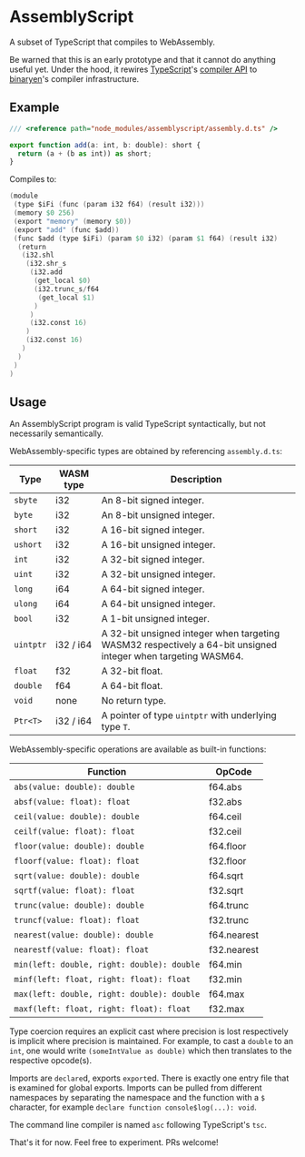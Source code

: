 AssemblyScript
==============
A subset of TypeScript that compiles to WebAssembly.

Be warned that this is an early prototype and that it cannot do anything useful yet. Under the hood, it rewires [TypeScript](https://github.com/Microsoft/TypeScript)'s [compiler API](https://github.com/Microsoft/TypeScript-wiki/blob/master/Using-the-Compiler-API.md) to [binaryen](https://github.com/WebAssembly/binaryen)'s compiler infrastructure.

Example
-------

```ts
/// <reference path="node_modules/assemblyscript/assembly.d.ts" />

export function add(a: int, b: double): short {
  return (a + (b as int)) as short;
}
```

Compiles to:

```s
(module
 (type $iFi (func (param i32 f64) (result i32)))
 (memory $0 256)
 (export "memory" (memory $0))
 (export "add" (func $add))
 (func $add (type $iFi) (param $0 i32) (param $1 f64) (result i32)
  (return
   (i32.shl
    (i32.shr_s
     (i32.add
      (get_local $0)
      (i32.trunc_s/f64
       (get_local $1)
      )
     )
     (i32.const 16)
    )
    (i32.const 16)
   )
  )
 )
)
```

Usage
-----
An AssemblyScript program is valid TypeScript syntactically, but not necessarily semantically.

WebAssembly-specific types are obtained by referencing `assembly.d.ts`:

Type      | WASM type | Description
----------|-----------|-------------
`sbyte`   | i32       | An 8-bit signed integer.
`byte`    | i32       | An 8-bit unsigned integer.
`short`   | i32       | A 16-bit signed integer.
`ushort`  | i32       | A 16-bit unsigned integer.
`int`     | i32       | A 32-bit signed integer.
`uint`    | i32       | A 32-bit unsigned integer.
`long`    | i64       | A 64-bit signed integer.
`ulong`   | i64       | A 64-bit unsigned integer.
`bool`    | i32       | A 1-bit unsigned integer.
`uintptr` | i32 / i64 | A 32-bit unsigned integer when targeting WASM32 respectively a 64-bit unsigned integer when targeting WASM64.
`float`   | f32       | A 32-bit float.
`double`  | f64       | A 64-bit float.
`void`    | none      | No return type.
`Ptr<T>`  | i32 / i64 | A pointer of type `uintptr` with underlying type `T`.

WebAssembly-specific operations are available as built-in functions:

Function                                   | OpCode
-------------------------------------------|----------
`abs(value: double): double`               | f64.abs
`absf(value: float): float`                | f32.abs
`ceil(value: double): double`              | f64.ceil
`ceilf(value: float): float`               | f32.ceil
`floor(value: double): double`             | f64.floor
`floorf(value: float): float`              | f32.floor
`sqrt(value: double): double`              | f64.sqrt
`sqrtf(value: float): float`               | f32.sqrt
`trunc(value: double): double`             | f64.trunc
`truncf(value: float): float`              | f32.trunc
`nearest(value: double): double`           | f64.nearest
`nearestf(value: float): float`            | f32.nearest
`min(left: double, right: double): double` | f64.min
`minf(left: float, right: float): float`   | f32.min
`max(left: double, right: double): double` | f64.max
`maxf(left: float, right: float): float`   | f32.max

Type coercion requires an explicit cast where precision is lost respectively is implicit where precision is maintained. For example, to cast a `double` to an `int`, one would write `(someIntValue as double)` which then translates to the respective opcode(s).

Imports are `declare`d, exports `export`ed. There is exactly one entry file that is examined for global exports. Imports can be pulled from different namespaces by separating the namespace and the function with a `$` character, for example `declare function console$log(...): void`.

The command line compiler is named `asc` following TypeScript's `tsc`.

That's it for now. Feel free to experiment. PRs welcome!
